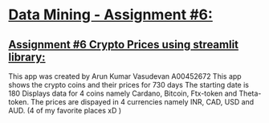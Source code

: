 # <ins>Data Mining - Assignment #6:</ins>
## <ins>Assignment #6 Crypto Prices using streamlit library:</ins>
This app was created by Arun Kumar Vasudevan A00452672
This app shows the crypto coins and their prices for 730 days
The starting date is 180
Displays data for 4 coins namely Cardano, Bitcoin, Ftx-token and Theta-token.
The prices are dispayed in 4 currencies namely INR, CAD, USD and AUD. (4 of my favorite places xD )

 
